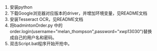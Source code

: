 1. 安装python
2. 下载Google浏览器对应版本的driver，并增加环境变量，见README文档
3. 安装Tesseract OCR，见README文档
4. 将badmintonOrder.py 中的order.login(username="melan_thompson",password="xwp13030")替换成自己的用户名和密码。
5. 双击Script.bat程序开始开抢中。